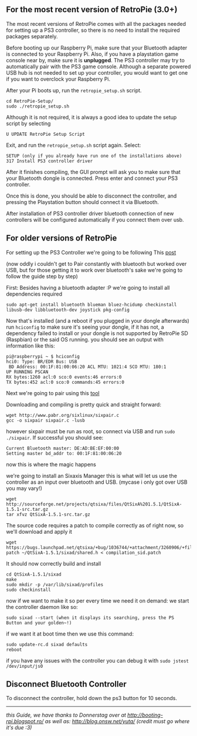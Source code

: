 For the most recent version of RetroPie (3.0+)
---
The most recent versions of RetroPie comes with all the packages needed for setting up a PS3 controller, so there is no need to install the required packages separately.

Before booting up our Raspberry Pi, make sure that your Bluetooth adapter is connected to your Raspberry Pi. Also, if you have a playstation game console near by, make sure it is **unplugged**.  The PS3 controller may try to automatically pair with the PS3 game console.  Although a separate powered USB hub is not needed to set up your controller, you would want to get one if you want to overclock your Raspberry Pi.

After your Pi boots up, run the `retropie_setup.sh` script.
```shell
cd RetroPie-Setup/
sudo ./retropie_setup.sh
```
Although it is not required, it is always a good idea to update the setup script by selecting
```shell
U UPDATE RetroPie Setup Script
```

Exit, and run the `retropie_setup.sh` script again. Select:
```shell
SETUP (only if you already have run one of the installations above)
317 Install PS3 controller driver
```
After it finishes compiling, the GUI prompt will ask you to make sure that your Bluetooth dongle is connected. Press enter and connect your PS3 controller.

Once this is done, you should be able to disconnect the controller, and pressing the Playstation button should connect it via Bluetooth.

After installation of PS3 controller driver bluetooth connection of new controllers will be configured automatically if you connect them over usb. 

For older versions of RetroPie
---
For setting up the PS3 Controller we're going to be following This [post](http://booting-rpi.blogspot.ro/2012/08/dualshock-3-and-raspberry-pi.html)

(now oddly i couldn't get to Pair constantly with bluetooth but worked over USB, but for those getting it to work over bluetooth's sake we're going to follow the guide step by step)

First: Besides having a bluetooth adapter :P we're going to install all dependencies required
```shell
sudo apt-get install bluetooth blueman bluez-hcidump checkinstall libusb-dev libbluetooth-dev joystick pkg-config
```
Now that's installed (and a reboot if you plugged in your dongle afterwards) run ```hciconfig``` to make sure it's seeing your dongle, if it has not, a dependency failed to install or your dongle is not supported by RetroPie SD (Raspbian) or the said OS running. you should see an output with information like this:

```shell
pi@raspberrypi ~ $ hciconfig
hci0: Type: BR/EDR Bus: USB
 BD Address: 00:1F:81:00:06:20 ACL MTU: 1021:4 SCO MTU: 180:1
UP RUNNING PSCAN
RX bytes:1260 acl:0 sco:0 events:46 errors:0
TX bytes:452 acl:0 sco:0 commands:45 errors:0
```

Next we're going to pair using this [tool](http://www.pabr.org/sixlinux/sixlinux.en.html)

Downloading and compiling is pretty quick and straight forward:
```shell
wget http://www.pabr.org/sixlinux/sixpair.c
gcc -o sixpair sixpair.c -lusb
```

however sixpair must be run as root, so connect via USB and run ```sudo ./sixpair```.
If successful you should see: 
```shell
Current Bluetooth master: DE:AD:BE:EF:00:00
Setting master bd_addr to: 00:1F:81:00:06:20 
```

now this is where the magic happens

we're going to install an Sixaxis Manager this is what will let us use the controller as an input over bluetooth and USB. (mycase i only got over USB you may vary!)

```shell
wget http://sourceforge.net/projects/qtsixa/files/QtSixA%201.5.1/QtSixA-1.5.1-src.tar.gz
tar xfvz QtSixA-1.5.1-src.tar.gz
```

The source code requires a patch to compile correctly as of right now, so we'll download and apply it
```shell
wget https://bugs.launchpad.net/qtsixa/+bug/1036744/+attachment/3260906/+files/compilation_sid.patch
patch ~/QtSixA-1.5.1/sixad/shared.h < compilation_sid.patch
```

It should now correctly build and install 
```shell
cd QtSixA-1.5.1/sixad
make
sudo mkdir -p /var/lib/sixad/profiles
sudo checkinstall
```

now if we want to make it so per every time we need it on demand: we start the controller daemon like so:
```shell
sudo sixad --start (when it displays its searching, press the PS Button and your golden~!)
```

if we want it at boot time then we use this command:
```shell
sudo update-rc.d sixad defaults
reboot
```

if you have any issues with the controller you can debug it with `sudo jstest /dev/input/js0`

Disconnect Bluetooth Controller
---

To disconnect the controller, hold down the ps3 button for 10 seconds.


***

_this Guide, we have thanks to Donnerstag over at http://booting-rpi.blogspot.ro/ as well as: http://blog.onsw.net/yuta/  (credit must go where it's due :3)_